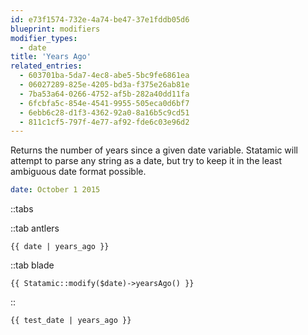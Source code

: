 ```yaml
---
id: e73f1574-732e-4a74-be47-37e1fddb05d6
blueprint: modifiers
modifier_types:
  - date
title: 'Years Ago'
related_entries:
  - 603701ba-5da7-4ec8-abe5-5bc9fe6861ea
  - 06027289-825e-4205-bd3a-f375e26ab81e
  - 7ba53a64-0266-4752-af5b-282a40dd11fa
  - 6fcbfa5c-854e-4541-9955-505eca0d6bf7
  - 6ebb6c28-d1f3-4362-92a0-8a16b5c9cd51
  - 811c1cf5-797f-4e77-af92-fde6c03e96d2
---
```

Returns the number of years since a given date variable. Statamic will attempt to parse any string as a date, but try to keep it in the least ambiguous date format possible.

```yaml
date: October 1 2015
```

::tabs

::tab antlers
```antlers
{{ date | years_ago }}
```
::tab blade
```blade
{{ Statamic::modify($date)->yearsAgo() }}
```
::

```html
{{ test_date | years_ago }}
```